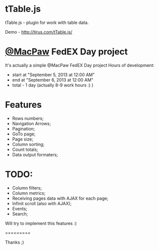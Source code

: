 tTable.js
=========

tTable.js - plugin for work with table data.

Demo - http://tjrus.com/tTable.js/

[@MacPaw](http://macpaw.com) FedEX Day project
=========
It's actually a simple @MacPaw FedEX Day project
Hours of development:
- start at "September 5, 2013 at 12:00 AM"
- end at "September 6, 2013 at 12:00 AM"
- total - 1 day (actually 8-9 work hours :) )


Features
=========
 - Rows numbers;
 - Navigation Arrows;
 - Pagination;
 - GoTo page;
 - Page size;
 - Column sorting;
 - Count totals;
 - Data output formaters;


TODO:
=========
 - Column filters;
 - Column metrics;
 - Receiving pages data with AJAX for each page;
 - Infinit scroll (also with AJAX);
 - Events;
 - Search;

Will try to implement this features :)

=========



Thanks ;)
